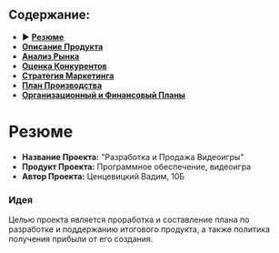 ## Содержание:
- ▶️ **[Резюме](https://github.com/ts-vadim/te-pages)**
- **[Описание Продукта](description.md)**
- **[Анализ Рынка](unknown.md)**
- **[Оценка Конкурентов](unknown.md)**
- **[Стратегия Маркетинга](unknown.md)**
- **[План Производства](unknown.md)**
- **[Организационный и Финансовый Планы](unknown.md)**

# Резюме
- **Название Проекта:** "Разработка и Продажа Видеоигры"
- **Продукт Проекта:** Программное обеспечение, видеоигра
- **Автор Проекта:** Ценцевицкий Вадим, 10Б

### Идея
Целью проекта является проработка и составление плана по разработке и поддержанию итогового продукта, а также политика получения прибыли от его создания.





